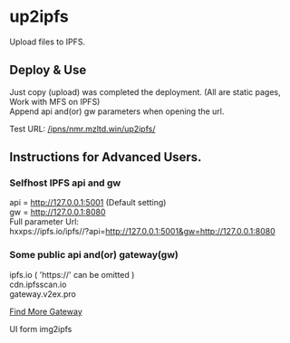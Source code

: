 # up2ipfs
Upload files to IPFS.

## Deploy & Use
Just copy (upload) was completed the deployment. (All are static pages, Work with MFS on IPFS)  
Append api and(or) gw parameters when opening the url. 

Test URL: <a href="https://i0.img2ipfs.com/ipns/nmr.mzltd.win/up2ipfs/?api=api.nmr.mzltd.win">/ipns/nmr.mzltd.win/up2ipfs/</a>

## Instructions for Advanced Users.
### Selfhost IPFS api and gw
api = http://127.0.0.1:5001  (Default setting)  
gw = http://127.0.0.1:8080  
Full parameter Url:  
hxxps://ipfs.io/ipfs/<cid>/?api=http://127.0.0.1:5001&gw=http://127.0.0.1:8080
### Some public api and(or) gateway(gw)
ipfs.io  ( 'https://' can be omitted  )  
cdn.ipfsscan.io  
gateway.v2ex.pro

<a href="https://ipfs.github.io/public-gateway-checker/">Find More Gateway</a>

UI form img2ipfs
